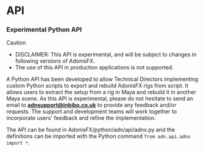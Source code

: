 # API

### Experimental Python API

> [!CAUTION]
> - DISCLAIMER: This API is experimental, and will be subject to changes in following versions of AdonisFX.
> - The use of this API in production applications is not supported.

A Python API has been developed to allow Technical Directors implementing custom Python scripts to export and rebuild AdonisFX rigs from script. It allows users to extract the setup from a rig in Maya and rebuild it in another Maya scene. As this API is experimental, please do not hesitate to send an email to **adnsupport@inbibo.co.uk** to provide any feedback and/or requests. The support and development teams will work together to incorporate users' feedback and refine the implementation.

The API can be found in AdonisFX/python/adn/api/adnx.py and the definitions can be imported with the Python command `from adn.api.adnx import *`.
